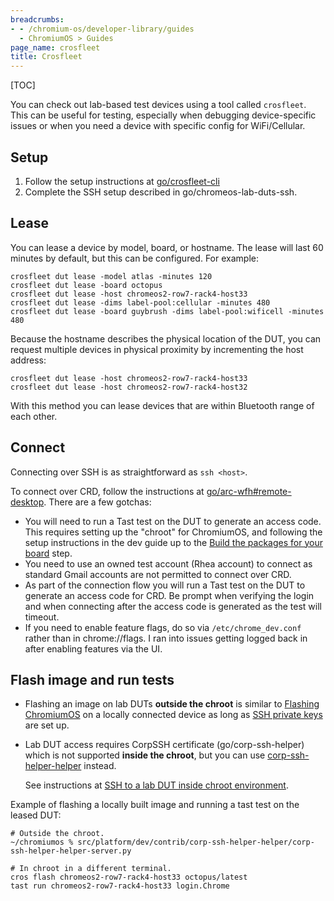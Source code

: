 ```yaml
---
breadcrumbs:
- - /chromium-os/developer-library/guides
  - ChromiumOS > Guides
page_name: crosfleet
title: Crosfleet
---
```


[TOC]

You can check out lab-based test devices using a tool called `crosfleet`. This
can be useful for testing, especially when debugging device-specific issues or
when you need a device with specific config for WiFi/Cellular.

## Setup

1.  Follow the setup instructions at
[go/crosfleet-cli](http://goto.google.com/crosfleet-cli)
2.  Complete the SSH setup described in go/chromeos-lab-duts-ssh.

## Lease

You can lease a device by model, board, or hostname. The lease will last 60
minutes by default, but this can be configured. For example:

```shell
crosfleet dut lease -model atlas -minutes 120
crosfleet dut lease -board octopus
crosfleet dut lease -host chromeos2-row7-rack4-host33
crosfleet dut lease -dims label-pool:cellular -minutes 480
crosfleet dut lease -board guybrush -dims label-pool:wificell -minutes 480
```

Because the hostname describes the physical location of the DUT, you can request
multiple devices in physical proximity by incrementing the host address:

```shell
crosfleet dut lease -host chromeos2-row7-rack4-host33
crosfleet dut lease -host chromeos2-row7-rack4-host32
```

With this method you can lease devices that are within Bluetooth range of each
other.

## Connect

Connecting over SSH is as straightforward as `ssh <host>`.

To connect over CRD, follow the instructions at
[go/arc-wfh#remote-desktop](http://goto.google.com/arc-wfh#remote-desktop).
There are a few gotchas:

*   You will need to run a Tast test on the DUT to generate an access code. This
    requires setting up the "chroot" for ChromiumOS, and following the setup
    instructions in the dev guide up to the [Build the packages for your board]
    step.
*   You need to use an owned test account (Rhea account) to connect as standard
    Gmail accounts are not permitted to connect over CRD.
*   As part of the connection flow you will run a Tast test on the DUT to
    generate an access code for CRD. Be prompt when verifying the login and when
    connecting after the access code is generated as the test will timeout.
*   If you need to enable feature flags, do so via `/etc/chrome_dev.conf` rather
    than in chrome://flags. I ran into issues getting logged back in after
    enabling features via the UI.

## Flash image and run tests

-   Flashing an image on lab DUTs **outside the chroot** is similar to
    [Flashing ChromiumOS] on a locally connected device as long as
    [SSH private keys] are set up.
-   Lab DUT access requires CorpSSH certificate (go/corp-ssh-helper) which is
    not supported **inside the chroot**, but you can use
    [corp-ssh-helper-helper](http://go/corp-ssh-helper-helper) instead.

    See instructions at [SSH to a lab DUT inside chroot environment].

Example of flashing a locally built image and running a tast test on the leased
DUT:

```shell
# Outside the chroot.
~/chromiumos % src/platform/dev/contrib/corp-ssh-helper-helper/corp-ssh-helper-helper-server.py
```

```shell
# In chroot in a different terminal.
cros flash chromeos2-row7-rack4-host33 octopus/latest
tast run chromeos2-row7-rack4-host33 login.Chrome
```

[Build the packages for your board]: https://www.chromium.org/chromium-os/developer-library/guides/development/developer-guide/#build-the-packages-for-your-board
[Flashing ChromiumOS]: /chromium-os/developer-library/guides/device/flashing-chromiumos/#flash-a-custom-built-of-chromium-os-image
[SSH private keys]: http://go/chromeos-lab-duts-ssh#setup-private-key-and-ssh-config
[SSH to a lab DUT inside chroot environment]: http://go/chromeos-lab-duts-ssh#optional-ssh-to-a-lab-dut-inside-chroot-environment
